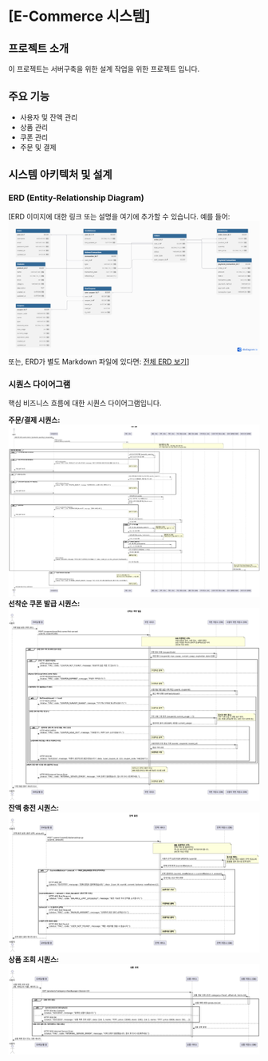 # [E-Commerce 시스템]

## 프로젝트 소개

이 프로젝트는 서버구축을 위한 설계 작업을 위한 프로젝트 입니다.

## 주요 기능

* 사용자 및 잔액 관리
* 상품 관리
* 쿠폰 관리
* 주문 및 결제

## 시스템 아키텍처 및 설계

### ERD (Entity-Relationship Diagram)

[ERD 이미지에 대한 링크 또는 설명을 여기에 추가할 수 있습니다. 예를 들어:
![ERD 다이어그램](docs/erd/e-commerce-erd.png)
또는, ERD가 별도 Markdown 파일에 있다면: [전체 ERD 보기](docs/erd/e-commerce-erd.md)]

### 시퀀스 다이어그램

핵심 비즈니스 흐름에 대한 시퀀스 다이어그램입니다.

**주문/결제 시퀀스:**
![주문/결제 시퀀스 다이어그램 이미지](https://github.com/eodnjsdl-3254/server-java/blob/main/docs/sequence-diagram/%EC%A3%BC%EB%AC%B8_%EA%B2%B0%EC%A0%9C_%EC%8B%9C%ED%80%80%EC%8A%A4%EB%8B%A4%EC%9D%B4%EC%96%B4%EA%B7%B8%EB%9E%A8.png)
**선착순 쿠폰 발급 시퀀스:**
![선착순 쿠폰 발급 시퀀스](https://github.com/eodnjsdl-3254/server-java/blob/main/docs/sequence-diagram/%EC%84%A0%EC%B0%A9%EC%88%9C%EC%BF%A0%ED%8F%B0_%EB%B0%9C%EA%B8%89_%EC%8B%9C%ED%80%80%EC%8A%A4%EB%8B%A4%EC%9D%B4%EC%96%B4%EA%B7%B8%EB%9E%A8.png)
**잔액 충전 시퀀스:** 
![잔액 충전 시퀀스](https://github.com/eodnjsdl-3254/server-java/blob/main/docs/sequence-diagram/%EC%9E%94%EC%95%A1_%EC%B6%A9%EC%A0%84_%EC%8B%9C%ED%80%80%EC%8A%A4%EB%8B%A4%EC%9D%B4%EC%96%B4%EA%B7%B8%EB%9E%A8.png)
**상품 조회 시퀀스:**
![상품 조회 시퀀스](https://github.com/eodnjsdl-3254/server-java/blob/main/docs/sequence-diagram/%EC%83%81%ED%92%88_%EC%A1%B0%ED%9A%8C_%EC%8B%9C%ED%80%80%EC%8A%A4%EB%8B%A4%EC%9D%B4%EC%96%B4%EA%B7%B8%EB%9E%A8.png)
